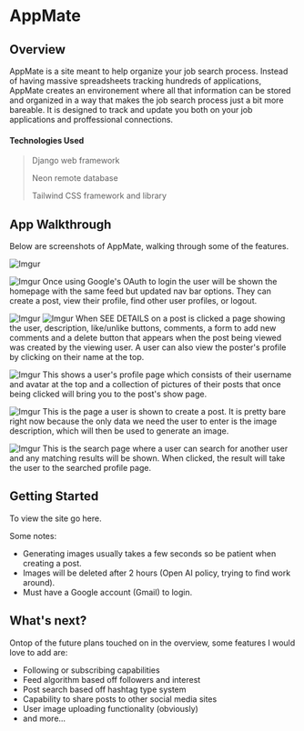 # AppMate

## Overview
AppMate is a site meant to help organize your job search process. Instead of having massive spreadsheets tracking hundreds of applications, AppMate creates an environement where all that information can be stored and organized in a way that makes the job search process just a bit more bareable. It is designed to track and update you both on your job applications and proffessional connections. 


#### Technologies Used
> Django web framework
>
> Neon remote database
>
> Tailwind CSS framework and library


## App Walkthrough
Below are screenshots of AppMate, walking through some of the features. 


![Imgur](https://i.imgur.com/pF8x30a.png)


![Imgur](https://i.imgur.com/Vpa2pg2.png)
Once using Google's OAuth to login the user will be shown the homepage with the same feed but updated nav bar options. They can create a post, view their profile, find other user profiles, or logout. 

![Imgur](https://i.imgur.com/UbmWE2t.png)
![Imgur](https://i.imgur.com/Q5YBdHG.png)
When SEE DETAILS on a post is clicked a page showing the user, description, like/unlike buttons, comments, a form to add new comments and a delete button that appears when the post being viewed was created by the viewing user. A user can also view the poster's profile by clicking on their name at the top. 

![Imgur](https://i.imgur.com/foy82k8.png)
This shows a user's profile page which consists of their username and avatar at the top and a collection of pictures of their posts that once being clicked will bring you to the post's show page. 

![Imgur](https://i.imgur.com/Rairq9N.png)
This is the page a user is shown to create a post. It is pretty bare right now because the only data we need the user to enter is the image description, which will then be used to generate an image. 

![Imgur](https://i.imgur.com/IYNdpky.png)
This is the search page where a user can search for another user and any matching results will be shown. When clicked, the result will take the user to the searched profile page. 


## Getting Started
To view the site go here. 

Some notes:
- Generating images usually takes a few seconds so be patient when creating a post. 
- Images will be deleted after 2 hours (Open AI policy, trying to find work around).
- Must have a Google account (Gmail) to login.


## What's next?
Ontop of the future plans touched on in the overview, some features I would love to add are:
- Following or subscribing capabilities
- Feed algorithm based off followers and interest
- Post search based off hashtag type system
- Capability to share posts to other social media sites
- User image uploading functionality (obviously)
- and more...



